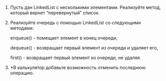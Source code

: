 1. Пусть дан LinkedList с несколькими элементами. Реализуйте метод, который вернет “перевернутый” список.

2. Реализуйте очередь с помощью LinkedList со следующими методами: 

    enqueue() - помещает элемент в конец очереди, 

    dequeue() - возвращает первый элемент из очереди и удаляет его, 

    first() - возвращает первый элемент из очереди, не удаляя.

3. *В калькулятор добавьте возможность отменить последнюю операцию.